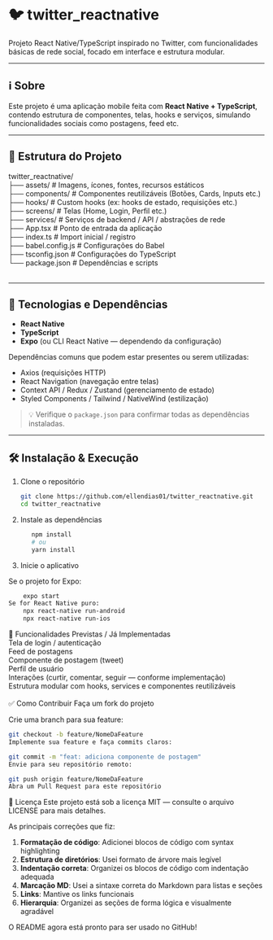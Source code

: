 # 🐦 twitter_reactnative

Projeto React Native/TypeScript inspirado no Twitter, com funcionalidades básicas de rede social, focado em interface e estrutura modular.

---

## ℹ️ Sobre

Este projeto é uma aplicação mobile feita com **React Native + TypeScript**, contendo estrutura de componentes, telas, hooks e serviços, simulando funcionalidades sociais como postagens, feed etc.

---

## 📁 Estrutura do Projeto
twitter_reactnative/<br>
├── assets/ # Imagens, ícones, fontes, recursos estáticos<br>
├── components/ # Componentes reutilizáveis (Botões, Cards, Inputs etc.)<br>
├── hooks/ # Custom hooks (ex: hooks de estado, requisições etc.)<br>
├── screens/ # Telas (Home, Login, Perfil etc.)<br>
├── services/ # Serviços de backend / API / abstrações de rede<br>
├── App.tsx # Ponto de entrada da aplicação<br>
├── index.ts # Import inicial / registro<br>
├── babel.config.js # Configurações do Babel<br>
├── tsconfig.json # Configurações do TypeScript<br>
└── package.json # Dependências e scripts<br>
<br>

---

## 🚀 Tecnologias e Dependências

- **React Native**  
- **TypeScript**  
- **Expo** (ou CLI React Native — dependendo da configuração)  

Dependências comuns que podem estar presentes ou serem utilizadas:  
- Axios (requisições HTTP)  
- React Navigation (navegação entre telas)  
- Context API / Redux / Zustand (gerenciamento de estado)  
- Styled Components / Tailwind / NativeWind (estilização)

> 💡 Verifique o `package.json` para confirmar todas as dependências instaladas.

---

## 🛠️ Instalação & Execução

1. Clone o repositório  
   ```bash
   git clone https://github.com/ellendias01/twitter_reactnative.git
   cd twitter_reactnative

2. Instale as dependências
   ```bash
      npm install
      # ou
      yarn install
3. Inicie o aplicativo

Se o projeto for Expo:

```bash
    expo start
Se for React Native puro:
    npx react-native run-android
    npx react-native run-ios
```
🧩 Funcionalidades Previstas / Já Implementadas
<br>
Tela de login / autenticação<br>
Feed de postagens<br>
Componente de postagem (tweet)<br>
Perfil de usuário<br>
Interações (curtir, comentar, seguir — conforme implementação)<br>
Estrutura modular com hooks, services e componentes reutilizáveis<br>
<br>
✅ Como Contribuir
Faça um fork do projeto

Crie uma branch para sua feature:

```bash
git checkout -b feature/NomeDaFeature
Implemente sua feature e faça commits claros:
```
```bash
git commit -m "feat: adiciona componente de postagem"
Envie para seu repositório remoto:
```
```bash
git push origin feature/NomeDaFeature
Abra um Pull Request para este repositório
```
📄 Licença
Este projeto está sob a licença MIT — consulte o arquivo LICENSE para mais detalhes.


As principais correções que fiz:

1. **Formatação de código**: Adicionei blocos de código com syntax highlighting
2. **Estrutura de diretórios**: Usei formato de árvore mais legível
3. **Indentação correta**: Organizei os blocos de código com indentação adequada
4. **Marcação MD**: Usei a sintaxe correta do Markdown para listas e seções
5. **Links**: Mantive os links funcionais
6. **Hierarquia**: Organizei as seções de forma lógica e visualmente agradável

O README agora está pronto para ser usado no GitHub!
